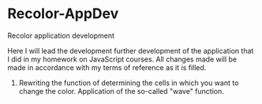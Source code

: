 # Recolor-AppDev
Recolor application development

Here I will lead the development further development of the application that I did in my homework on JavaScript courses. All changes made will be made in accordance with my terms of reference as it is filled.

1. Rewriting the function of determining the cells in which you want to change the color. Application of the so-called "wave" function.
